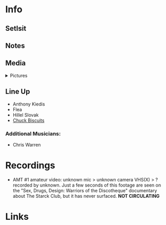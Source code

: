 # Info

## Setlsit

## Notes

## Media 

<details>
  <summary>Pictures</summary>
  <img alt="Flyer" title="Flyer" src="19860523f.jpg" height="200" />
  <img alt="Clipping" title="Clipping" src="19860523a.jpg" height="200" />
</details>

## Line Up

* Anthony Kiedis
* Flea
* Hillel Slovak
* [Chuck Biscuits](https://en.wikipedia.org/wiki/Chuck_Biscuits)

### Additional Musicians:
* Chris Warren

# Recordings

* AMT #1 amateur video: unknown mic > unknown camera VHS(X) > ? recorded by unknown. Just a few seconds of this footage are seen on the "Sex, Drugs, Design: Warriors of the Discotheque" documentary about The Starck Club, but it has never surfaced. **NOT CIRCULATING**

# Links

